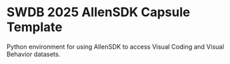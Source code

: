# SWDB 2025 AllenSDK Capsule Template 

Python environment for using AllenSDK to access Visual Coding and Visual Behavior datasets. 
